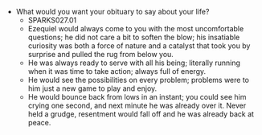 - What would you want your obituary to say about your life?
	- SPARKS027.01
	- Ezequiel would always come to you with the most uncomfortable questions; he did not care a bit to soften the blow; his insatiable curiosity was both a force of nature and a catalyst that took you by surprise and pulled the rug from below you.
	- He was always ready to serve with all his being; literally running when it was time to take action; always full of energy.
	- He would see the possibilities on every problem; problems were to him just a new game to play and enjoy.
	- He would bounce back from lows in an instant; you could see him crying one second, and next minute he was already over it. Never held a grudge, resentment would fall off and he was already back at peace.